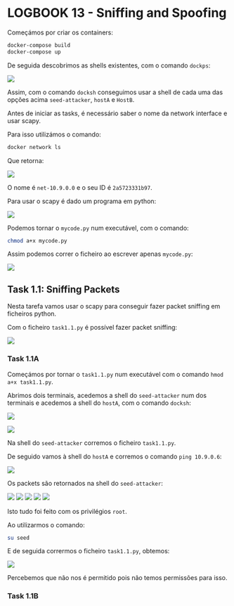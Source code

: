 # LOGBOOK 13 - Sniffing and Spoofing

Começámos por criar os containers:

```bash
docker-compose build
docker-compose up
```

De seguida descobrimos as shells existentes, com o comando `dockps`:

![](../pictures/log13pic1.png)

Assim, com o comando `docksh` conseguimos usar a shell de cada uma das opções acima `seed-attacker`, `hostA` e `HostB`.

Antes de iniciar as tasks, é necessário saber o nome da network interface e usar scapy.

Para isso utilizámos o comando:

```bash
docker network ls
```

Que retorna:

![](../pictures/log13pic2.png)

O nome é `net-10.9.0.0` e o seu ID é `2a5723331b97`.


Para usar o scapy é dado um programa em python:

![](../pictures/log13pic3.png)

Podemos tornar o `mycode.py` num executável, com o comando:

```bash
chmod a+x mycode.py
```

Assim podemos correr o ficheiro ao escrever apenas `mycode.py`:

![](../pictures/log13pic4.png)

## Task 1.1: Sniffing Packets

Nesta tarefa vamos usar o scapy para conseguir fazer packet sniffing em ficheiros python.

Com o ficheiro `task1.1.py` é possível fazer packet sniffing:

![](../pictures/log13pic5.png)

### Task 1.1A

Começámos por tornar o `task1.1.py` num executável com o comando `hmod a+x task1.1.py`.

Abrimos dois terminais, acedemos a shell do `seed-attacker` num dos terminais e acedemos a shell do `hostA`, com o comando `docksh`:

![](../pictures/log13pic6.png)

![](../pictures/log13pic7.png)

Na shell do `seed-attacker` corremos o ficheiro `task1.1.py`.

De seguido vamos à shell do `hostA` e corremos o comando `ping 10.9.0.6`:

![](../pictures/log13pic8.png)

Os packets são retornados na shell do `seed-attacker`:

![](../pictures/log13pic9.png)
![](../pictures/log13pic10.png)
![](../pictures/log13pic11.png)
![](../pictures/log13pic12.png)
![](../pictures/log13pic13.png)

Isto tudo foi feito com os privilégios `root`.

Ao utilizarmos o comando:

```bash
su seed
```

E de seguida corrermos o ficheiro `task1.1.py`, obtemos:

![](../pictures/log13pic14.png)

Percebemos que não nos é permitido  pois não temos permissões para isso.

### Task 1.1B

